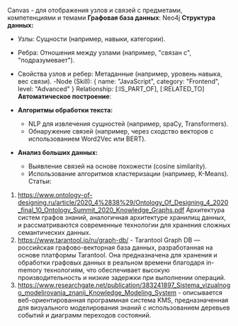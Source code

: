Canvas - для отображения узлов и связей с предметами, компетенциями и темами
**Графовая база данных**: Neo4j
**Структура данных:**

- Узлы: Сущности (например, навыки, категории).
- Ребра: Отношения между узлами (например, "связан с", "подразумевает").
- Свойства узлов и ребер: Метаданные (например, уровень навыка, вес связи).
-Node (Skill): {
	name: "JavaScript", 
	category: "Frontend",
	level: "Advanced"
 }
Relationship: [:IS_PART_OF], [:RELATED_TO]
**Автоматическое построение**:

- **Алгоритмы обработки текста:**
    - NLP для извлечения сущностей (например, spaCy, Transformers).
    - Обнаружение связей (например, через сходство векторов с использованием Word2Vec или BERT).
- **Анализ больших данных:**
    - Выявление связей на основе похожести (cosine similarity).
    - Использование алгоритмов кластеризации (например, K-Means).
Статьи:
1. https://www.ontology-of-designing.ru/article/2020_4%2838%29/Ontology_Of_Designing_4_2020_final_10_Ontology_Summit_2020_Knowledge_Graphs.pdf
		Архитектура систем графов знаний, аналогичная архитектуре хранилищ данных, и рассматриваются современные технологии для хранения сложных семантических данных.
2. https://www.tarantool.io/ru/graph-db/ - Tarantool Graph DB — российская графово-векторная база данных, разработанная на основе платформы Tarantool. Она предназначена для хранения и обработки графовых данных в реальном времени благодаря in-memory технологиям, что обеспечивает высокую производительность и низкие задержки при выполнении операций.
3. https://www.researchgate.net/publication/383241897_Sistema_vizualnogo_modelirovania_znanij_Knowledge_Modeling_System - описывается веб-ориентированная программная система KMS, предназначенная для визуального моделирования знаний с использованием деревьев событий и диаграмм переходов состояний.


